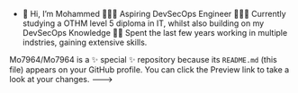 - 👋 Hi, I’m Mohammed
👨🏻‍💻 Aspiring DevSecOps Engineer 
👨🏻‍🎓 Currently studying a OTHM level 5 diploma in IT, whilst also building on my DevSecOps Knowledge
👷‍♂️ Spent the last few years working in multiple indstries, gaining extensive skills. 


Mo7964/Mo7964 is a ✨ special ✨ repository because its `README.md` (this file) appears on your GitHub profile.
You can click the Preview link to take a look at your changes.
--->
